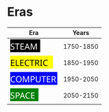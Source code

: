# Eras

| Era | Years |
| --- | ----- |
| ![steam](../svg/era_steam.svg) | 1750-1850 |
| ![electric](../svg/era_electric.svg) | 1850-1950 |
| ![computer](../svg/era_computer.svg)| 1950-2050 |
| ![space](../svg/era_space.svg)  | 2050-2150 |
